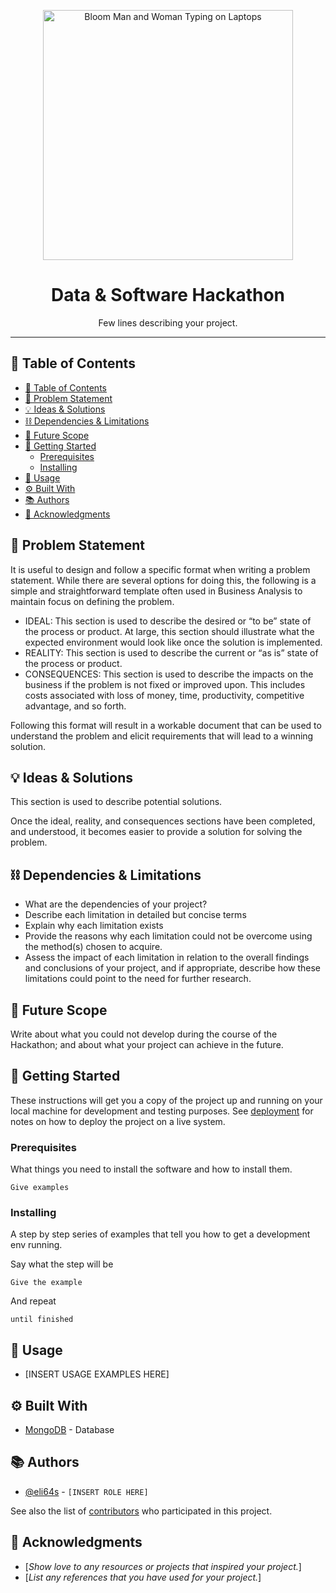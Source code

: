 <p align="center">
  <img src="bloom-man-and-woman-type-on-laptops.gif" alt="Bloom Man and Woman Typing on Laptops" width="400">
</p>
<h1 align="center">Data & Software Hackathon</h1>

<p align="center"> Few lines describing your project.
    <br> 
</p>

---

## 📝 Table of Contents
- [📝 Table of Contents](#-table-of-contents)
- [🔎 Problem Statement ](#-problem-statement-)
- [💡 Ideas \& Solutions ](#-ideas--solutions-)
- [⛓️ Dependencies \& Limitations ](#️-dependencies--limitations-)
- [🔮 Future Scope ](#-future-scope-)
- [🏁 Getting Started ](#-getting-started-)
  - [Prerequisites](#prerequisites)
  - [Installing](#installing)
- [🧩 Usage ](#-usage-)
- [⚙️ Built With ](#️-built-with-)
- [📚 Authors ](#-authors-)
- [🤝 Acknowledgments ](#-acknowledgments-)

## 🔎 Problem Statement <a name = "problem_statement"></a>
It is useful to design and follow a specific format when writing a problem statement. While there are several options
for doing this, the following is a simple and straightforward template often used in Business Analysis to maintain
focus on defining the problem.

- IDEAL: This section is used to describe the desired or “to be” state of the process or product. At large, this section 
should illustrate what the expected environment would look like once the solution is implemented.
- REALITY: This section is used to describe the current or “as is” state of the process or product. 
- CONSEQUENCES: This section is used to describe the impacts on the business if the problem is not fixed or improved upon.
This includes costs associated with loss of money, time, productivity, competitive advantage, and so forth.

Following this format will result in a workable document that can be used to understand the problem and elicit
requirements that will lead to a winning solution. 

## 💡 Ideas & Solutions <a name = "idea"></a>
This section is used to describe potential solutions. 

Once the ideal, reality, and consequences sections have been 
completed, and understood, it becomes easier to provide a solution for solving the problem.

## ⛓️ Dependencies & Limitations <a name = "limitations"></a>
- What are the dependencies of your project?
- Describe each limitation in detailed but concise terms
- Explain why each limitation exists
- Provide the reasons why each limitation could not be overcome using the method(s) chosen to acquire.
- Assess the impact of each limitation in relation to the overall findings and conclusions of your project, and if 
appropriate, describe how these limitations could point to the need for further research.

## 🔮 Future Scope <a name = "future_scope"></a>
Write about what you could not develop during the course of the Hackathon; and about what your project can achieve 
in the future.

## 🏁 Getting Started <a name = "getting_started"></a>
These instructions will get you a copy of the project up and running on your local machine for development 
and testing purposes. See [deployment](#deployment) for notes on how to deploy the project on a live system.

### Prerequisites

What things you need to install the software and how to install them.

```
Give examples
```

### Installing

A step by step series of examples that tell you how to get a development env running.

Say what the step will be

```
Give the example
```

And repeat

```
until finished
```

## 🧩 Usage <a name="usage"></a>
- [INSERT USAGE EXAMPLES HERE]

## ⚙️ Built With <a name = "tech_stack"></a>
- [MongoDB](https://www.mongodb.com/) - Database

## 📚 Authors <a name = "authors"></a>
- [@eli64s](https://github.com/eli64s) - `[INSERT ROLE HERE]`

See also the list of [contributors](https://github.com/kylelobo/The-Documentation-Compendium/contributors) 
who participated in this project.

## 🤝 Acknowledgments <a name = "acknowledgments"></a>
- [*Show love to any resources or projects that inspired your project.*]
- [*List any references that you have used for your project.*]